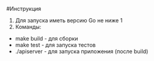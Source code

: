 #Инструкция
1) Для запуска иметь версию Go не ниже 1
2) Команды:
- make build - для сборки
- make test - для запуска тестов
- ./apiserver - для запуска приложения (после build)
